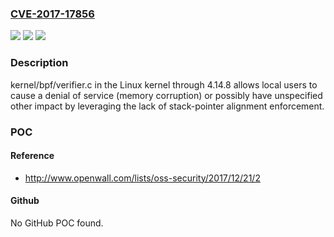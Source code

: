 ### [CVE-2017-17856](https://cve.mitre.org/cgi-bin/cvename.cgi?name=CVE-2017-17856)
![](https://img.shields.io/static/v1?label=Product&message=n%2Fa&color=blue)
![](https://img.shields.io/static/v1?label=Version&message=n%2Fa&color=blue)
![](https://img.shields.io/static/v1?label=Vulnerability&message=n%2Fa&color=brighgreen)

### Description

kernel/bpf/verifier.c in the Linux kernel through 4.14.8 allows local users to cause a denial of service (memory corruption) or possibly have unspecified other impact by leveraging the lack of stack-pointer alignment enforcement.

### POC

#### Reference
- http://www.openwall.com/lists/oss-security/2017/12/21/2

#### Github
No GitHub POC found.

